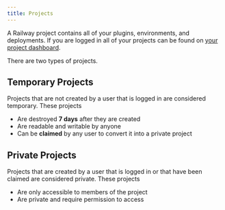 ```yaml
---
title: Projects
---
```


A Railway project contains all of your plugins, environments, and deployments. If you are logged in all of your projects can be found on [your project dashboard](https://railway.app/dashboard).

There are two types of projects.

## Temporary Projects

Projects that are not created by a user that is logged in are considered temporary. These projects

- Are destroyed **7 days** after they are created
- Are readable and writable by anyone
- Can be **claimed** by any user to convert it into a private project

## Private Projects

Projects that are created by a user that is logged in or that have been claimed are considered private. These projects

- Are only accessible to members of the project
- Are private and require permission to access
